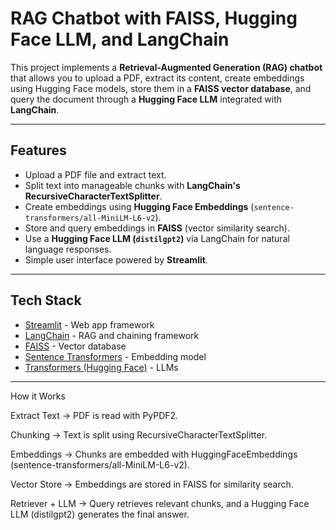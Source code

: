 # RAG Chatbot with FAISS, Hugging Face LLM, and LangChain

This project implements a **Retrieval-Augmented Generation (RAG) chatbot** that allows you to upload a PDF, extract its content, create embeddings using Hugging Face models, store them in a **FAISS vector database**, and query the document through a **Hugging Face LLM** integrated with **LangChain**.

---

## Features
- Upload a PDF file and extract text.
- Split text into manageable chunks with **LangChain's RecursiveCharacterTextSplitter**.
- Create embeddings using **Hugging Face Embeddings** (`sentence-transformers/all-MiniLM-L6-v2`).
- Store and query embeddings in **FAISS** (vector similarity search).
- Use a **Hugging Face LLM (`distilgpt2`)** via LangChain for natural language responses.
- Simple user interface powered by **Streamlit**.

---

## Tech Stack
- [Streamlit](https://streamlit.io/) - Web app framework
- [LangChain](https://www.langchain.com/) - RAG and chaining framework
- [FAISS](https://github.com/facebookresearch/faiss) - Vector database
- [Sentence Transformers](https://www.sbert.net/) - Embedding model
- [Transformers (Hugging Face)](https://huggingface.co/docs/transformers/index) - LLMs

---

How it Works

Extract Text → PDF is read with PyPDF2.

Chunking → Text is split using RecursiveCharacterTextSplitter.

Embeddings → Chunks are embedded with HuggingFaceEmbeddings (sentence-transformers/all-MiniLM-L6-v2).

Vector Store → Embeddings are stored in FAISS for similarity search.

Retriever + LLM → Query retrieves relevant chunks, and a Hugging Face LLM (distilgpt2) generates the final answer.
